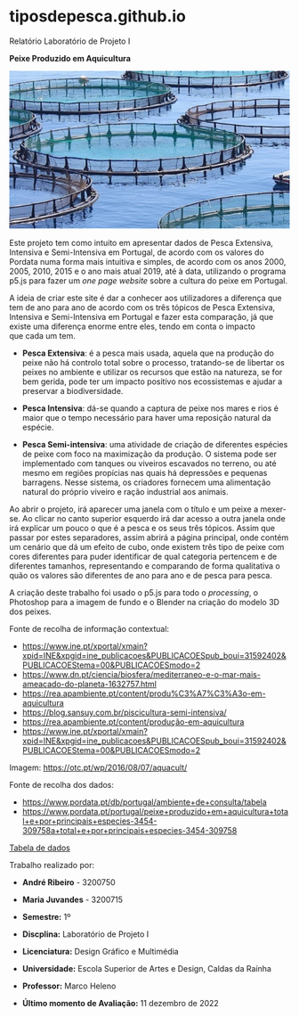 # tiposdepesca.github.io
Relatório Laboratório de Projeto I

**Peixe Produzido em Aquicultura**

![Relatorio-img/AQUACULTURA.jpg](Relatorio-img/AQUACULTURA.jpg)

Este projeto tem como intuito em apresentar dados de Pesca Extensiva, Intensiva e Semi-Intensiva em Portugal, de acordo com os valores do Pordata numa forma mais intuitiva e simples, de acordo com os anos 2000, 2005, 2010, 2015 e o ano mais atual 2019, até à data, utilizando o programa p5.js para fazer um *one page website* sobre a cultura do peixe em Portugal.

A ideia de criar este site é dar a conhecer aos utilizadores a diferença que tem de ano para ano de acordo com os três tópicos de Pesca Extensiva, Intensiva e Semi-Intensiva em Portugal e fazer esta comparação, já que existe uma diferença enorme entre eles, tendo em conta o impacto que cada um tem. 

- **Pesca Extensiva**: é a pesca mais usada, aquela que na produção do peixe não há controlo total sobre o processo, tratando-se de libertar os peixes no ambiente e utilizar os recursos que estão na natureza, se for bem gerida, pode ter um impacto positivo nos ecossistemas e ajudar a preservar a biodiversidade. 

- **Pesca Intensiva**: dá-se quando a captura de peixe nos mares e rios é maior que o tempo necessário para haver uma reposição natural da espécie. 

- **Pesca Semi-intensiva**: uma atividade de criação de diferentes espécies de peixe com foco na maximização da produção. O sistema pode ser implementado com tanques ou viveiros escavados no terreno, ou até mesmo em regiões propícias nas quais há depressões e pequenas barragens. Nesse sistema, os criadores fornecem uma alimentação natural do próprio viveiro e ração industrial aos animais.

Ao abrir o projeto, irá aparecer uma janela com o título e um peixe a mexer-se. Ao clicar no canto superior esquerdo irá dar acesso a outra janela onde irá explicar um pouco o que é a pesca e os seus três tópicos. Assim que passar por estes separadores, assim abrirá a página principal, onde contém um cenário que dá um efeito de cubo, onde existem três tipo de peixe com cores diferentes para puder identificar de qual categoria pertencem e de diferentes tamanhos, representando e comparando de forma qualitativa o quão os valores são diferentes de ano para ano e de pesca para pesca.

A criação deste trabalho foi usado o p5.js para todo o _processing_, o Photoshop para a imagem de fundo e o Blender na criação do modelo 3D dos peixes.

Fonte de recolha de informação contextual: 
- https://www.ine.pt/xportal/xmain?xpid=INE&xpgid=ine_publicacoes&PUBLICACOESpub_boui=31592402&PUBLICACOEStema=00&PUBLICACOESmodo=2
- https://www.dn.pt/ciencia/biosfera/mediterraneo-e-o-mar-mais-ameacado-do-planeta-1632757.html
- https://rea.apambiente.pt/content/produ%C3%A7%C3%A3o-em-aquicultura
- https://blog.sansuy.com.br/piscicultura-semi-intensiva/
- https://rea.apambiente.pt/content/produção-em-aquicultura
- https://www.ine.pt/xportal/xmain?xpid=INE&xpgid=ine_publicacoes&PUBLICACOESpub_boui=31592402&PUBLICACOEStema=00&PUBLICACOESmodo=2

Imagem: https://otc.pt/wp/2016/08/07/aquacult/

Fonte de recolha dos dados: 
- https://www.pordata.pt/db/portugal/ambiente+de+consulta/tabela
- https://www.pordata.pt/portugal/peixe+produzido+em+aquicultura+total+e+por+principais+especies-3454-309758a+total+e+por+principais+especies-3454-309758

[Tabela de dados](assets/dataset.csv)

Trabalho realizado por:
* **André Ribeiro** - 3200750
* **Maria Juvandes** - 3200715

* **Semestre:** 1º
* **Discplina:** Laboratório de Projeto I
* **Licenciatura:** Design Gráfico e Multimédia
* **Universidade:** Escola Superior de Artes e Design, Caldas da Raínha
* **Professor:** Marco Heleno
* **Último momento de Avaliação:** 11 dezembro de 2022




